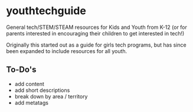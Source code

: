 # youthtechguide

General tech/STEM/STEAM resources for Kids and Youth from K-12 (or for parents interested in encouraging their children to get interested in tech!)

Originally this started out as a guide for girls tech programs, but has since been expanded to include resources for all youth. 

## To-Do's
- add content
- add short descriptions
- break down by area / territory
- add metatags
